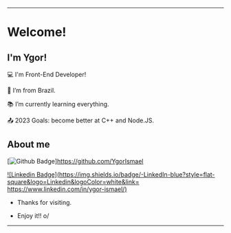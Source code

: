 ----------------------------------------------------------------------------

# Welcome!

 

## I'm Ygor!

 

:computer: I'm Front-End Developer!

:house_with_garden: I’m from Brazil.

:books: I’m currently learning everything.

:outbox_tray: 2023 Goals: become better at C++ and Node.JS.

 

## About me

[![Github Badge](https://img.shields.io/badge/-Github-000?style=flat-square&logo=Github&logoColor=white&link=https://github.com/YgorIsmael)]https://github.com/YgorIsmael

[![Linkedin Badge](https://img.shields.io/badge/-LinkedIn-blue?style=flat-square&logo=Linkedin&logoColor=white&link= https://www.linkedin.com/in/ygor-ismael/)]( https://www.linkedin.com/in/ygor-ismael/)

- Thanks for visiting.

- Enjoy it!! o/

----------------------------------------------------------------------------------
